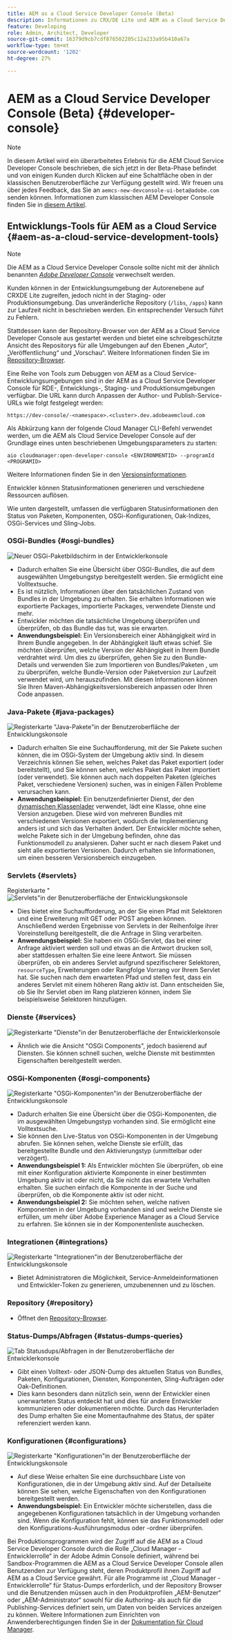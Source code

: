 ```yaml
---
title: AEM as a Cloud Service Developer Console (Beta)
description: Informationen zu CRX/DE Lite und AEM as a Cloud Service Developer Console
feature: Developing
role: Admin, Architect, Developer
source-git-commit: 16379d9cb7cdf876502205c12a233a95b410a67a
workflow-type: tm+mt
source-wordcount: '1202'
ht-degree: 27%

---
```



# AEM as a Cloud Service Developer Console (Beta) {#developer-console}

>[!NOTE]
>
>In diesem Artikel wird ein überarbeitetes Erlebnis für die AEM Cloud Service Developer Console beschrieben, die sich jetzt in der Beta-Phase befindet und von einigen Kunden durch Klicken auf eine Schaltfläche oben in der klassischen Benutzeroberfläche zur Verfügung gestellt wird. Wir freuen uns über jedes Feedback, das Sie an `aemcs-new-devconsole-ui-beta@adobe.com` senden können. Informationen zum klassischen AEM Developer Console finden Sie in [diesem Artikel](/help/implementing/developing/introduction/development-guidelines.md#crxde-lite-and-developer-console).

## Entwicklungs-Tools für AEM as a Cloud Service {#aem-as-a-cloud-service-development-tools}

>[!NOTE]
>Die AEM as a Cloud Service Developer Console sollte nicht mit der ähnlich benannten [*Adobe Developer Console*](https://developer.adobe.com/developer-console/) verwechselt werden.
>

Kunden können in der Entwicklungsumgebung der Autorenebene auf CRXDE Lite zugreifen, jedoch nicht in der Staging- oder Produktionsumgebung. Das unveränderliche Repository (`/libs`, `/apps`) kann zur Laufzeit nicht in beschrieben werden. Ein entsprechender Versuch führt zu Fehlern.

Stattdessen kann der Repository-Browser von der AEM as a Cloud Service Developer Console aus gestartet werden und bietet eine schreibgeschützte Ansicht des Repositorys für alle Umgebungen auf den Ebenen „Autor“, „Veröffentlichung“ und „Vorschau“. Weitere Informationen finden Sie im [Repository-Browser](/help/implementing/developing/tools/repository-browser.md).

Eine Reihe von Tools zum Debuggen von AEM as a Cloud Service-Entwicklungsumgebungen sind in der AEM as a Cloud Service Developer Console für RDE-, Entwicklungs-, Staging- und Produktionsumgebungen verfügbar. Die URL kann durch Anpassen der Author- und Publish-Service-URLs wie folgt festgelegt werden:

`https://dev-console/-<namespace>.<cluster>.dev.adobeaemcloud.com`

Als Abkürzung kann der folgende Cloud Manager CLI-Befehl verwendet werden, um die AEM als Cloud Service Developer Console auf der Grundlage eines unten beschriebenen Umgebungsparameters zu starten:

`aio cloudmanager:open-developer-console <ENVIRONMENTID> --programId <PROGRAMID>`

Weitere Informationen finden Sie in den [Versionsinformationen](/help/release-notes/home.md).

Entwickler können Statusinformationen generieren und verschiedene Ressourcen auflösen.

Wie unten dargestellt, umfassen die verfügbaren Statusinformationen den Status von Paketen, Komponenten, OSGi-Konfigurationen, Oak-Indizes, OSGi-Services und Sling-Jobs.

### OSGi-Bundles {#osgi-bundles}

![Neuer OSGi-Paketbildschirm in der Entwicklerkonsole](/help/implementing/developing/introduction/assets/osgi-bundles.png)

* Dadurch erhalten Sie eine Übersicht über OSGI-Bundles, die auf dem ausgewählten Umgebungstyp bereitgestellt werden. Sie ermöglicht eine Volltextsuche.
* Es ist nützlich, Informationen über den tatsächlichen Zustand von Bundles in der Umgebung zu erhalten. Sie erhalten Informationen wie exportierte Packages, importierte Packages, verwendete Dienste und mehr.
* Entwickler möchten die tatsächliche Umgebung überprüfen und überprüfen, ob das Bundle das tut, was sie erwarten.
* **Anwendungsbeispiel:** Ein Versionsbereich einer Abhängigkeit wird in Ihrem Bundle angegeben. In der Abhängigkeit läuft etwas schief. Sie möchten überprüfen, welche Version der Abhängigkeit in Ihrem Bundle verdrahtet wird. Um dies zu überprüfen, gehen Sie zu den Bundle-Details und verwenden Sie zum Importieren von Bundles/Paketen , um zu überprüfen, welche Bundle-Version oder Paketversion zur Laufzeit verwendet wird, um herauszufinden. Mit diesen Informationen können Sie Ihren Maven-Abhängigkeitsversionsbereich anpassen oder Ihren Code anpassen.

### Java-Pakete {#java-packages}

![Registerkarte &quot;Java-Pakete&quot;in der Benutzeroberfläche der Entwicklungskonsole](/help/implementing/developing/introduction/assets/java-packages-dev-console-ui.png)

* Dadurch erhalten Sie eine Suchaufforderung, mit der Sie Pakete suchen können, die im OSGi-System der Umgebung aktiv sind. In diesem Verzeichnis können Sie sehen, welches Paket das Paket exportiert (oder bereitstellt), und Sie können sehen, welches Paket das Paket importiert (oder verwendet). Sie können auch nach doppelten Paketen (gleiches Paket, verschiedene Versionen) suchen, was in einigen Fällen Probleme verursachen kann.
* **Anwendungsbeispiel:** Ein benutzerdefinierter Dienst, der den [dynamischen Klassenlader](https://sling.apache.org/apidocs/sling9/org/apache/sling/commons/classloader/DynamicClassLoaderManager.html) verwendet, lädt eine Klasse, ohne eine Version anzugeben. Diese wird von mehreren Bundles mit verschiedenen Versionen exportiert, wodurch die Implementierung anders ist und sich das Verhalten ändert. Der Entwickler möchte sehen, welche Pakete sich in der Umgebung befinden, ohne das Funktionsmodell zu analysieren. Daher sucht er nach diesem Paket und sieht alle exportierten Versionen. Dadurch erhalten sie Informationen, um einen besseren Versionsbereich einzugeben.

### Servlets {#servlets}

Registerkarte &quot;![Servlets&quot;in der Benutzeroberfläche der Entwicklungskonsole](/help/implementing/developing/introduction/assets/servlets-dev-console-ui.png)

* Dies bietet eine Suchaufforderung, an der Sie einen Pfad mit Selektoren und eine Erweiterung mit GET oder POST angeben können. Anschließend werden Ergebnisse von Servlets in der Reihenfolge ihrer Voreinstellung bereitgestellt, die die Anfrage in Sling verarbeiten.
* **Anwendungsbeispiel:** Sie haben ein OSGi-Servlet, das bei einer Anfrage aktiviert werden soll und etwas an die Antwort drucken soll, aber stattdessen erhalten Sie eine leere Antwort. Sie müssen überprüfen, ob ein anderes Servlet aufgrund spezifischerer Selektoren, `resourceType`, Erweiterungen oder Rangfolge Vorrang vor Ihrem Servlet hat. Sie suchen nach dem erwarteten Pfad und stellen fest, dass ein anderes Servlet mit einem höheren Rang aktiv ist. Dann entscheiden Sie, ob Sie Ihr Servlet oben im Rang platzieren können, indem Sie beispielsweise Selektoren hinzufügen.

### Dienste {#services}

![Registerkarte &quot;Dienste&quot;in der Benutzeroberfläche der Entwicklerkonsole](/help/implementing/developing/introduction/assets/services-dev-console.png)

* Ähnlich wie die Ansicht &quot;OSGi Components&quot;, jedoch basierend auf Diensten. Sie können schnell suchen, welche Dienste mit bestimmten Eigenschaften bereitgestellt werden.

### OSGi-Komponenten {#osgi-components}

![Registerkarte &quot;OSGi-Komponenten&quot;in der Benutzeroberfläche der Entwicklungskonsole](/help/implementing/developing/introduction/assets/osgi-components-dev-console.png)

* Dadurch erhalten Sie eine Übersicht über die OSGi-Komponenten, die im ausgewählten Umgebungstyp vorhanden sind. Sie ermöglicht eine Volltextsuche.
* Sie können den Live-Status von OSGi-Komponenten in der Umgebung abrufen. Sie können sehen, welche Dienste sie erfüllt, das bereitgestellte Bundle und den Aktivierungstyp (unmittelbar oder verzögert).
* **Anwendungsbeispiel 1:** Als Entwickler möchten Sie überprüfen, ob eine mit einer Konfiguration aktivierte Komponente in einer bestimmten Umgebung aktiv ist oder nicht, da Sie nicht das erwartete Verhalten erhalten. Sie suchen einfach die Komponente in der Suche und überprüfen, ob die Komponente aktiv ist oder nicht.
* **Anwendungsbeispiel 2:** Sie möchten sehen, welche nativen Komponenten in der Umgebung vorhanden sind und welche Dienste sie erfüllen, um mehr über Adobe Experience Manager as a Cloud Service zu erfahren. Sie können sie in der Komponentenliste auschecken.

### Integrationen {#integrations}

![Registerkarte &quot;Integrationen&quot;in der Benutzeroberfläche der Entwicklungskonsole](/help/implementing/developing/introduction/assets/integrations-dev-console-ui.png)

* Bietet Administratoren die Möglichkeit, Service-Anmeldeinformationen und Entwickler-Token zu generieren, umzubenennen und zu löschen.

### Repository {#repository}

* Öffnet den [Repository-Browser](/help/implementing/developing/tools/repository-browser.md).

### Status-Dumps/Abfragen {#status-dumps-queries}

![Tab Statusdups/Abfragen in der Benutzeroberfläche der Entwicklerkonsole](/help/implementing/developing/introduction/assets/status-dumps-queries.png)

* Gibt einen Volltext- oder JSON-Dump des aktuellen Status von Bundles, Paketen, Konfigurationen, Diensten, Komponenten, Sling-Aufträgen oder Oak-Definitionen.
* Dies kann besonders dann nützlich sein, wenn der Entwickler einen unerwarteten Status entdeckt hat und dies für andere Entwickler kommunizieren oder dokumentieren möchte. Durch das Herunterladen des Dump erhalten Sie eine Momentaufnahme des Status, der später referenziert werden kann.

### Konfigurationen {#configurations}

![Registerkarte &quot;Konfigurationen&quot;in der Benutzeroberfläche der Entwicklungskonsole](/help/implementing/developing/introduction/assets/configurations-dev-console.png)

* Auf diese Weise erhalten Sie eine durchsuchbare Liste von Konfigurationen, die in der Umgebung aktiv sind. Auf der Detailseite können Sie sehen, welche Eigenschaften von den Konfigurationen bereitgestellt werden.
* **Anwendungsbeispiel:** Ein Entwickler möchte sicherstellen, dass die angegebenen Konfigurationen tatsächlich in der Umgebung vorhanden sind. Wenn die Konfiguration fehlt, können sie das Funktionsmodell oder den Konfigurations-Ausführungsmodus oder -ordner überprüfen.

Bei Produktionsprogrammen wird der Zugriff auf die AEM as a Cloud Service Developer Console durch die Rolle „Cloud Manager – Entwicklerrolle“ in der Adobe Admin Console definiert, während bei Sandbox-Programmen die AEM as a Cloud Service Developer Console allen Benutzenden zur Verfügung steht, deren Produktprofil ihnen Zugriff auf AEM as a Cloud Service gewährt. Für alle Programme ist „Cloud Manager - Entwicklerrolle“ für Status-Dumps erforderlich, und der Repository Browser und die Benutzenden müssen auch in den Produktprofilen „AEM-Benutzer“ oder „AEM-Administrator“ sowohl für die Authoring- als auch für die Publishing-Services definiert sein, um Daten von beiden Services anzeigen zu können. Weitere Informationen zum Einrichten von Anwenderberechtigungen finden Sie in der [Dokumentation für Cloud Manager](https://experienceleague.adobe.com/docs/experience-manager-cloud-manager/using/requirements/setting-up-users-and-roles.html?lang=de).